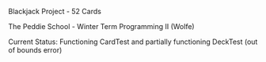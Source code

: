 Blackjack Project - 52 Cards

The Peddie School - Winter Term Programming II (Wolfe)

Current Status: Functioning CardTest and partially functioning DeckTest (out of bounds error)

